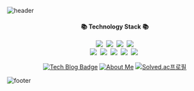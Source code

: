 ![header](https://capsule-render.vercel.app/api?type=slice&color=30A9DE&height=60&section=header&text=Hello%20World%20🌟👋&fontColor=090707&fontAlignX=45&fontAlignY=65&fontSize=25)

<div align=center>
 
<h4 align="center">📚 Technology Stack 📚</h4> 
<p align="center">
  <img src="https://img.shields.io/badge/-JAVA-orange"/>&nbsp
  <img src="https://img.shields.io/badge/-Spring-yellow"/>&nbsp
  <img src="https://img.shields.io/badge/-SpringBoot-navy"/>&nbsp
  <img src="https://img.shields.io/badge/-JPA-blue"/>
 <br>
  <img src="https://img.shields.io/badge/-MySQL-blue"/>&nbsp
  <img src="https://img.shields.io/badge/-Mustache-red"/>&nbsp
  <img src="https://img.shields.io/badge/-Vuejs-yellow"/>&nbsp
  <img src="https://img.shields.io/badge/-AWS-black"/>&nbsp
  <img src="https://img.shields.io/badge/-JQuery-navy"/>&nbsp
 </p>

[![Tech Blog Badge](http://img.shields.io/badge/-Tech%20blog-black?style=flat-square&logo=github&link=https://vividswan.github.io/)](https://vividswan.github.io/)
[![About Me](https://img.shields.io/badge/-about%20me-blue)](https://vividswan.github.io/about.html)
[![Solved.ac프로필](http://mazassumnida.wtf/api/mini/generate_badge?boj=vividswan)](https://solved.ac/vividswan)


</div>

<!--
**vividswan/vividswan** is a ✨ _special_ ✨ repository because its `README.md` (this file) appears on your GitHub profile.

Here are some ideas to get you started:

- 🔭 I’m currently working on …
- 🌱 I’m currently learning …
- 👯 I’m looking to collaborate on …
- 🤔 I’m looking for help with …
- 💬 Ask me about …
- 📫 How to reach me: …
- 😄 Pronouns: …
- ⚡ Fun fact: …
-->

![footer](https://capsule-render.vercel.app/api?type=slice&color=EFDC05&height=40&section=footer)
